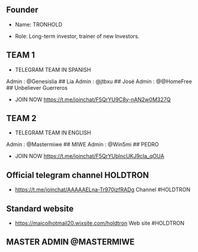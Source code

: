 ## Founder

* Name: TRONHOLD

* Role: Long-term investor, trainer of new Investors.

## TEAM 1
* TELEGRAM TEAM IN SPANISH

Admin : @Genesislia  ## Lia
Admin : @jtbxu       ## José
Admin : @@HomeFree   ## Unbeliever Guerreros

* JOIN NOW https://t.me/joinchat/F5QrYU9C8y-nAN2w0M327Q

## TEAM 2

* TELEGRAM TEAM IN ENGLISH

Admin : @Mastermiwe   ## MIWE
Admin : @Win5mi       ## PEDRO
* JOIN NOW https://t.me/joinchat/F5QrYUblncUKJ9cIa_qOUA

## Official telegram channel HOLDTRON

* https://t.me/joinchat/AAAAAELna-Tr970jzfRADg Channel #HOLDTRON

## Standard website
* https://maicolhotmail20.wixsite.com/holdtron Web site #HOLDTRON


## MASTER ADMIN  @MASTERMIWE
